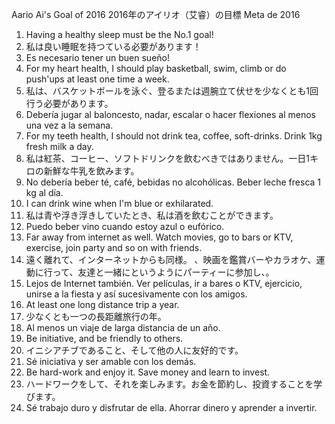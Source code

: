 Aario Ai's Goal of 2016
2016年のアイリオ（艾睿）の目標
Meta de 2016
1. Having a healthy sleep must be the No.1 goal!
1. 私は良い睡眠を持つている必要があります！
1. Es necesario tener un buen sueño!
2. For my heart health, I should play basketball, swim, climb or do push'ups at least one time a week.
2. 私は、バスケットボールを泳ぐ、登るまたは週腕立て伏せを少なくとも1回行う必要があります。
2. Debería jugar al baloncesto, nadar, escalar o hacer flexiones al menos una vez a la semana.
3. For my teeth health, I should not drink tea, coffee, soft-drinks. Drink 1kg fresh milk a day.
3. 私は紅茶、コーヒー、ソフトドリンクを飲むべきではありません。一日1キロの新鮮な牛乳を飲みます。
3. No debería beber té, café, bebidas no alcohólicas. Beber leche fresca 1 kg al día.
4. I can drink wine when I'm blue or exhilarated.
4. 私は青や浮き浮きしていたとき、私は酒を飲むことができます。
4. Puedo beber vino cuando estoy azul o eufórico.
5. Far away from internet as well. Watch movies, go to bars or KTV, exercise, join party and so on with friends.
5. 遠く離れて、インターネットからも同様。 、映画を鑑賞バーやカラオケ、運動に行って、友達と一緒にというようにパーティーに参加し、。
5. Lejos de Internet también. Ver películas, ir a bares o KTV, ejercicio, unirse a la fiesta y así sucesivamente con los amigos.
6. At least one long distance trip a year.
6. 少なくとも一つの長距離旅行の年。
6. Al menos un viaje de larga distancia de un año.
7. Be initiative, and be friendly to others.
7. イニシアチブであること、そして他の人に友好的です。
7. Sé iniciativa y ser amable con los demás.
8. Be hard-work and enjoy it. Save money and learn to invest.
8. ハードワークをして、それを楽しみます。お金を節約し、投資することを学びます。
8. Sé trabajo duro y disfrutar de ella. Ahorrar dinero y aprender a invertir.